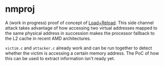 # nmproj

A (work in progress) proof of concept of
[Load+Reload](https://mlq.me/download/takeaway.pdf).
This side channel attack takes advantage
of how accessing two virtual addresses
mapped to the same physical address
in succession makes the processor
fallback to the L2 cache
in recent AMD architectures.

`victim.c` and `attacker.c` already work
and can be run together to detect
whether the victim is accessing
a certain memory address.
The PoC of how this can be used
to extract information isn't ready yet.
